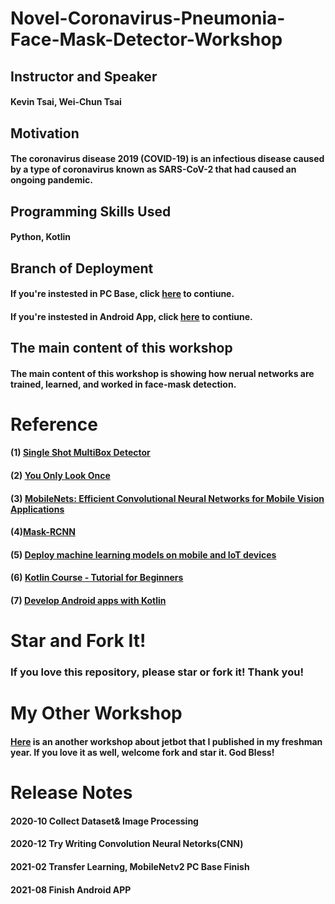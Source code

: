 # Novel-Coronavirus-Pneumonia-Face-Mask-Detector-Workshop

## Instructor and Speaker
#### Kevin Tsai, Wei-Chun Tsai

## Motivation
#### The coronavirus disease 2019 (COVID-19) is an infectious disease caused by a type of coronavirus known as SARS-CoV-2 that had caused an ongoing pandemic.

## Programming Skills Used
#### Python, Kotlin

## Branch of Deployment
#### If you're instested in PC Base, click [here](https://github.com/KevinTsaiCodes/Novel-Coronavirus-Pneumonia-Face-Mask-Detector-WorkShop/tree/main/PC_Base) to contiune.

#### If you're instested in Android App, click [here](https://github.com/KevinTsaiCodes/Novel-Coronavirus-Pneumonia-Face-Mask-Detector-WorkShop/tree/main/Android%20APP) to contiune.

## The main content of this workshop
#### The main content of this workshop is showing how nerual networks are trained, learned, and worked in face-mask detection. 

# Reference

#### (1) [Single Shot MultiBox Detector](https://paperswithcode.com/method/ssd)
#### (2) [You Only Look Once](https://paperswithcode.com/paper/you-only-look-once-unified-real-time-object)
#### (3) [MobileNets: Efficient Convolutional Neural Networks for Mobile Vision Applications](https://paperswithcode.com/paper/mobilenets-efficient-convolutional-neural)
#### (4)[Mask-RCNN](https://paperswithcode.com/paper/mask-r-cnn)
#### (5) [Deploy machine learning models on mobile and IoT devices](https://www.tensorflow.org/lite)
#### (6) [Kotlin Course - Tutorial for Beginners](https://www.youtube.com/watch?v=F9UC9DY-vIU)
#### (7) [Develop Android apps with Kotlin](https://developer.android.com/kotlin)

# Star and Fork It!
### If you love this repository, please star or fork it! Thank you!

# My Other Workshop
#### [Here](https://github.com/KevinTsaiCodes/nvidia-jetbot-workshop) is an another workshop about jetbot that I published in my freshman year. If you love it as well, welcome fork and star it. God Bless!

# Release Notes

#### 2020-10 Collect Dataset& Image Processing

#### 2020-12 Try Writing Convolution Neural Netorks(CNN)

#### 2021-02 Transfer Learning, MobileNetv2 PC Base Finish

#### 2021-08 Finish Android APP
